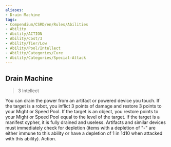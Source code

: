 ```yaml
---
aliases:
- Drain Machine
tags:
- Compendium/CSRD/en/Rules/Abilities
- Ability
- Ability/ACTION
- Ability/Cost/3
- Ability/Tier/Low
- Ability/Pool/Intellect
- Ability/Categories/Cure
- Ability/Categories/Special-Attack
---
```


  
## Drain Machine  
>3  Intellect  
  
You can drain the power from an artifact or powered device you touch. If the target is a robot, you inflict 3 points of damage and restore 3 points to your Might or Speed Pool. If the target is an object, you restore points to your Might or Speed Pool equal to the level of the target. If the target is a manifest cypher, it is fully drained and useless. Artifacts and similar devices must immediately check for depletion (items with a depletion of "-" are either immune to this ability or have a depletion of 1 in 1d10 when attacked with this ability). Action.